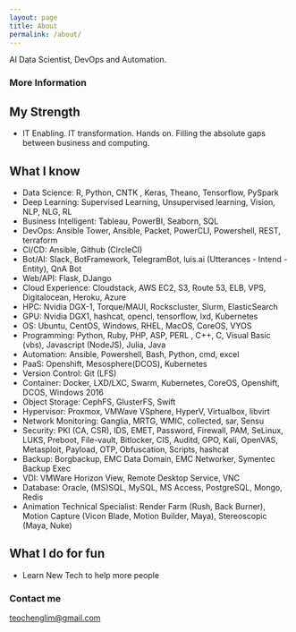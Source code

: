 ```yaml
---
layout: page
title: About
permalink: /about/
---
```


AI Data Scientist, DevOps and Automation.

### More Information

## My Strength ##
* IT Enabling. IT transformation. Hands on. Filling the absolute gaps between business and computing.

## What I know ##
* Data Science: R, Python, CNTK , Keras, Theano, Tensorflow, PySpark
* Deep Learning: Supervised Learning, Unsupervised learning, Vision, NLP, NLG, RL
* Business Intelligent: Tableau, PowerBI, Seaborn, SQL
* DevOps: Ansible Tower, Ansible, Packet, PowerCLI, Powershell, REST, terraform
* CI/CD: Ansible, Github (CircleCI)
* Bot/AI: Slack, BotFramework, TelegramBot, luis.ai (Utterances - Intend - Entity), QnA Bot
* Web/API: Flask, DJango
* Cloud Experience: Cloudstack, AWS EC2, S3, Route 53, ELB, VPS, Digitalocean, Heroku, Azure
* HPC: Nvidia DGX-1, Torque/MAUI, Rockscluster, Slurm, ElasticSearch
* GPU: Nvidia DGX1, hashcat, opencl, tensorflow, lxd, Kubernetes
* OS: Ubuntu, CentOS, Windows, RHEL, MacOS, CoreOS, VYOS
* Programming: Python, Ruby, PHP, ASP, PERL , C++, C, Visual Basic (vbs), Javascript (NodeJS), Julia, Java
* Automation: Ansible, Powershell, Bash, Python, cmd, excel
* PaaS: Openshift, Mesosphere(DCOS), Kubernetes
* Version Control: Git (LFS)
* Container: Docker, LXD/LXC, Swarm, Kubernetes, CoreOS, Openshift, DCOS, Windows 2016
* Object Storage: CephFS, GlusterFS, Swift
* Hypervisor: Proxmox, VMWave VSphere, HyperV, Virtualbox, libvirt
* Network Monitoring: Ganglia, MRTG, WMIC, collected, sar, Sensu
* Security: PKI (CA, CSR), IDS, EMET, Password, Firewall, PAM, SeLinux, LUKS, Preboot, File-vault, Bitlocker, CIS, Auditd, GPO, Kali, OpenVAS, Metasploit, Payload, OTP, Obfuscation, Scripts, hashcat
* Backup: Borgbackup, EMC Data Domain, EMC Networker, Symentec Backup Exec
* VDI: VMWare Horizon View, Remote Desktop Service, VNC
* Database: Oracle, (MS)SQL, MySQL, MS Access, PostgreSQL, Mongo, Redis
* Animation Technical Specialist: Render Farm (Rush, Back Burner), Motion Capture (Vicon Blade, Motion Builder, Maya), Stereoscopic (Maya, Nuke)

## What I do for fun ##
* Learn New Tech to help more people

### Contact me

[teochenglim@gmail.com](mailto:teochenglim@gmail.com)
